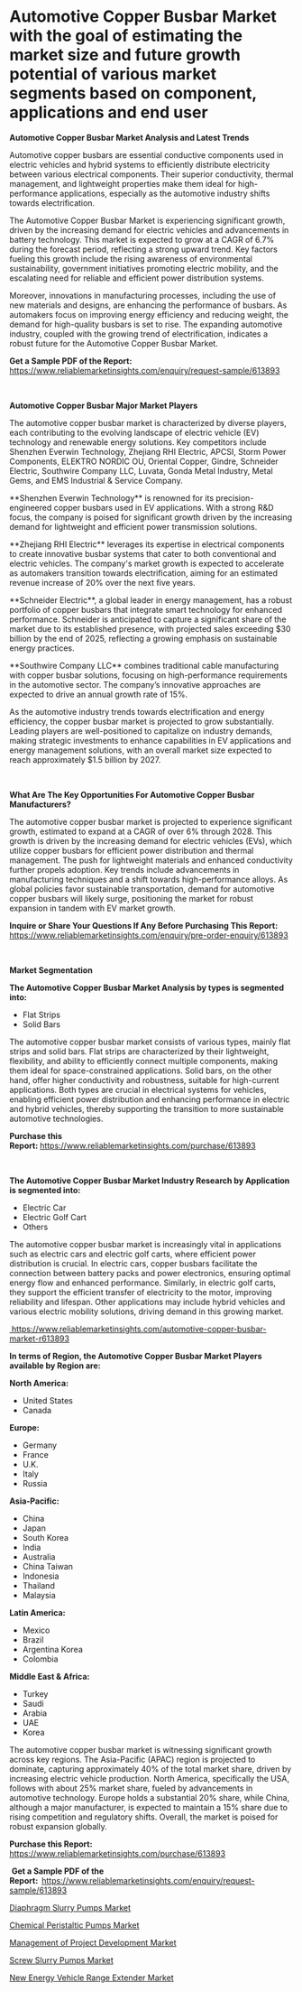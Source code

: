 <p><h1>Automotive Copper Busbar Market with the goal of estimating the market size and future growth potential of various market segments based on component, applications and end user</h1></p><p><strong>Automotive Copper Busbar Market Analysis and Latest Trends</strong></p>
<p><p>Automotive copper busbars are essential conductive components used in electric vehicles and hybrid systems to efficiently distribute electricity between various electrical components. Their superior conductivity, thermal management, and lightweight properties make them ideal for high-performance applications, especially as the automotive industry shifts towards electrification.</p><p>The Automotive Copper Busbar Market is experiencing significant growth, driven by the increasing demand for electric vehicles and advancements in battery technology. This market is expected to grow at a CAGR of 6.7% during the forecast period, reflecting a strong upward trend. Key factors fueling this growth include the rising awareness of environmental sustainability, government initiatives promoting electric mobility, and the escalating need for reliable and efficient power distribution systems.</p><p>Moreover, innovations in manufacturing processes, including the use of new materials and designs, are enhancing the performance of busbars. As automakers focus on improving energy efficiency and reducing weight, the demand for high-quality busbars is set to rise. The expanding automotive industry, coupled with the growing trend of electrification, indicates a robust future for the Automotive Copper Busbar Market.</p></p>
<p><strong>Get a Sample PDF of the Report:&nbsp;</strong> <a href="https://www.reliablemarketinsights.com/enquiry/request-sample/613893?utm_campaign=1393&utm_medium=2&utm_source=Github&utm_content=ia&utm_term=12102024&utm_id=automotive-copper-busbar">https://www.reliablemarketinsights.com/enquiry/request-sample/613893</a></p>
<p>&nbsp;</p>
<p><strong>Automotive Copper Busbar Major Market Players</strong></p>
<p><p>The automotive copper busbar market is characterized by diverse players, each contributing to the evolving landscape of electric vehicle (EV) technology and renewable energy solutions. Key competitors include Shenzhen Everwin Technology, Zhejiang RHI Electric, APCSI, Storm Power Components, ELEKTRO NORDIC OU, Oriental Copper, Gindre, Schneider Electric, Southwire Company LLC, Luvata, Gonda Metal Industry, Metal Gems, and EMS Industrial & Service Company.</p><p>**Shenzhen Everwin Technology** is renowned for its precision-engineered copper busbars used in EV applications. With a strong R&D focus, the company is poised for significant growth driven by the increasing demand for lightweight and efficient power transmission solutions.</p><p>**Zhejiang RHI Electric** leverages its expertise in electrical components to create innovative busbar systems that cater to both conventional and electric vehicles. The company's market growth is expected to accelerate as automakers transition towards electrification, aiming for an estimated revenue increase of 20% over the next five years.</p><p>**Schneider Electric**, a global leader in energy management, has a robust portfolio of copper busbars that integrate smart technology for enhanced performance. Schneider is anticipated to capture a significant share of the market due to its established presence, with projected sales exceeding $30 billion by the end of 2025, reflecting a growing emphasis on sustainable energy practices.</p><p>**Southwire Company LLC** combines traditional cable manufacturing with copper busbar solutions, focusing on high-performance requirements in the automotive sector. The company’s innovative approaches are expected to drive an annual growth rate of 15%.</p><p>As the automotive industry trends towards electrification and energy efficiency, the copper busbar market is projected to grow substantially. Leading players are well-positioned to capitalize on industry demands, making strategic investments to enhance capabilities in EV applications and energy management solutions, with an overall market size expected to reach approximately $1.5 billion by 2027.</p></p>
<p>&nbsp;</p>
<p><strong>What Are The Key Opportunities For Automotive Copper Busbar Manufacturers?</strong></p>
<p><p>The automotive copper busbar market is projected to experience significant growth, estimated to expand at a CAGR of over 6% through 2028. This growth is driven by the increasing demand for electric vehicles (EVs), which utilize copper busbars for efficient power distribution and thermal management. The push for lightweight materials and enhanced conductivity further propels adoption. Key trends include advancements in manufacturing techniques and a shift towards high-performance alloys. As global policies favor sustainable transportation, demand for automotive copper busbars will likely surge, positioning the market for robust expansion in tandem with EV market growth.</p></p>
<p><strong>Inquire or Share Your Questions If Any Before Purchasing This Report:</strong> <a href="https://www.reliablemarketinsights.com/enquiry/pre-order-enquiry/613893?utm_campaign=1393&utm_medium=2&utm_source=Github&utm_content=ia&utm_term=12102024&utm_id=automotive-copper-busbar">https://www.reliablemarketinsights.com/enquiry/pre-order-enquiry/613893</a></p>
<p>&nbsp;</p>
<p><strong>Market Segmentation</strong></p>
<p><strong>The Automotive Copper Busbar Market Analysis by types is segmented into:</strong></p>
<p><ul><li>Flat Strips</li><li>Solid Bars</li></ul></p>
<p><p>The automotive copper busbar market consists of various types, mainly flat strips and solid bars. Flat strips are characterized by their lightweight, flexibility, and ability to efficiently connect multiple components, making them ideal for space-constrained applications. Solid bars, on the other hand, offer higher conductivity and robustness, suitable for high-current applications. Both types are crucial in electrical systems for vehicles, enabling efficient power distribution and enhancing performance in electric and hybrid vehicles, thereby supporting the transition to more sustainable automotive technologies.</p></p>
<p><strong>Purchase this Report:&nbsp;</strong><a href="https://www.reliablemarketinsights.com/purchase/613893?utm_campaign=1393&utm_medium=2&utm_source=Github&utm_content=ia&utm_term=12102024&utm_id=automotive-copper-busbar">https://www.reliablemarketinsights.com/purchase/613893</a></p>
<p>&nbsp;</p>
<p><strong>The Automotive Copper Busbar Market Industry Research by Application is segmented into:</strong></p>
<p><ul><li>Electric Car</li><li>Electric Golf Cart</li><li>Others</li></ul></p>
<p><p>The automotive copper busbar market is increasingly vital in applications such as electric cars and electric golf carts, where efficient power distribution is crucial. In electric cars, copper busbars facilitate the connection between battery packs and power electronics, ensuring optimal energy flow and enhanced performance. Similarly, in electric golf carts, they support the efficient transfer of electricity to the motor, improving reliability and lifespan. Other applications may include hybrid vehicles and various electric mobility solutions, driving demand in this growing market.</p></p>
<p><a href="https://www.reliablemarketinsights.com/automotive-copper-busbar-market-r613893?utm_campaign=1393&utm_medium=2&utm_source=Github&utm_content=ia&utm_term=12102024&utm_id=automotive-copper-busbar">&nbsp;https://www.reliablemarketinsights.com/automotive-copper-busbar-market-r613893</a></p>
<p><strong>In terms of Region, the Automotive Copper Busbar Market Players available by Region are:</strong></p>
<p>
    <p> <strong> North America: </strong>
        <ul>
            <li>United States</li>
            <li>Canada</li>
        </ul>
        </p> 
    <p> <strong> Europe: </strong>
        <ul>
            <li>Germany</li>
            <li>France</li>
            <li>U.K.</li>
            <li>Italy</li>
            <li>Russia</li>
        </ul>
        </p> 
    <p> <strong> Asia-Pacific: </strong>
        <ul>
            <li>China</li>
            <li>Japan</li>
            <li>South Korea</li>
            <li>India</li>
            <li>Australia</li>
            <li>China Taiwan</li>
            <li>Indonesia</li>
            <li>Thailand</li>
            <li>Malaysia</li>
        </ul>
        </p> 
    <p> <strong> Latin America: </strong>
        <ul>
            <li>Mexico</li>
            <li>Brazil</li>
            <li>Argentina Korea</li>
            <li>Colombia</li>
        </ul>
        </p> 
    <p> <strong> Middle East & Africa: </strong>
        <ul>
            <li>Turkey</li>
            <li>Saudi</li>
            <li>Arabia</li>
            <li>UAE</li>
            <li>Korea</li>
        </ul>
    </p>
    </p>
<p><p>The automotive copper busbar market is witnessing significant growth across key regions. The Asia-Pacific (APAC) region is projected to dominate, capturing approximately 40% of the total market share, driven by increasing electric vehicle production. North America, specifically the USA, follows with about 25% market share, fueled by advancements in automotive technology. Europe holds a substantial 20% share, while China, although a major manufacturer, is expected to maintain a 15% share due to rising competition and regulatory shifts. Overall, the market is poised for robust expansion globally.</p></p>
<p><strong>Purchase this Report: </strong><a href="https://www.reliablemarketinsights.com/purchase/613893?utm_campaign=1393&utm_medium=2&utm_source=Github&utm_content=ia&utm_term=12102024&utm_id=automotive-copper-busbar">https://www.reliablemarketinsights.com/purchase/613893</a></p>
<p>&nbsp;<strong>Get a Sample PDF of the Report:&nbsp;&nbsp;</strong><a href="https://www.reliablemarketinsights.com/enquiry/request-sample/613893?utm_campaign=1393&utm_medium=2&utm_source=Github&utm_content=ia&utm_term=12102024&utm_id=automotive-copper-busbar">https://www.reliablemarketinsights.com/enquiry/request-sample/613893</a></p>
<p><strong></strong></p>
<p><p><a href="https://www.linkedin.com/pulse/insights-diaphragm-slurry-pumps-market-size-which-expanding-ltcbc?utm_campaign=1393&utm_medium=2&utm_source=Github&utm_content=ia&utm_term=12102024&utm_id=automotive-copper-busbar">Diaphragm Slurry Pumps Market</a></p><p><a href="https://www.linkedin.com/pulse/emerging-technologies-reshaping-chemical-peristaltic-pumps-market-gnssf?utm_campaign=1393&utm_medium=2&utm_source=Github&utm_content=ia&utm_term=12102024&utm_id=automotive-copper-busbar">Chemical Peristaltic Pumps Market</a></p><p><a href="https://github.com/cairotmbrowne3cq/Market-Research-Report-List-1/blob/main/management-of-project-development-market.md?utm_campaign=1393&utm_medium=2&utm_source=Github&utm_content=ia&utm_term=12102024&utm_id=automotive-copper-busbar">Management of Project Development Market</a></p><p><a href="https://www.linkedin.com/pulse/pioneering-growth-analyzing-global-screw-slurry-pumps-market-orm9c?utm_campaign=1393&utm_medium=2&utm_source=Github&utm_content=ia&utm_term=12102024&utm_id=automotive-copper-busbar">Screw Slurry Pumps Market</a></p><p><a href="https://github.com/siennagx1ahafter/Market-Research-Report-List-1/blob/main/new-energy-vehicle-range-extender-market.md?utm_campaign=1393&utm_medium=2&utm_source=Github&utm_content=ia&utm_term=12102024&utm_id=automotive-copper-busbar">New Energy Vehicle Range Extender Market</a></p></p>